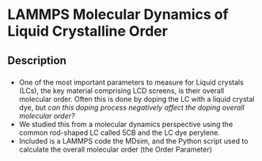 # LAMMPS Molecular Dynamics of Liquid Crystalline Order
## Description 

###
- One of the most important parameters to measure for Liquid crystals (LCs), the key material comprising LCD screens, is their overall molecular order. 
Often this is done by doping the LC with a liquid crystal dye, but _can this doping process negatively affect the doping overall molecular order?_
- We studied this from a molecular dynamics perspective using the common rod-shaped LC called 5CB and the LC dye perylene.
- Included is a LAMMPS code the MDsim, and the Python script used to calculate the overall molecular order (the Order Parameter)
